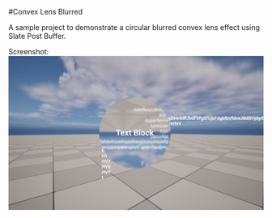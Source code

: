 #Convex Lens Blurred

A sample project to demonstrate a circular blurred convex lens effect using Slate Post Buffer.

Screenshot:
![image](https://github.com/rohan-singh1/ConvexLensBlurred/blob/2fd775221413e8b18d1211001b092b8836a54e74/Content/Screenshots/Screenshot1.png)
